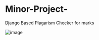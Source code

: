 # Minor-Project-
Django Based Plagarism Checker for marks

![image](https://user-images.githubusercontent.com/72065165/227793319-17604418-9451-472b-b369-a65c514cdfc1.png)

